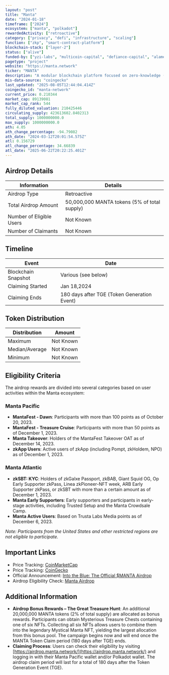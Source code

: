 ```yaml
---
layout: "post"
title: "Manta"
date: "2024-01-18"
timeframe: ["2024"]
ecosystem: ["manta", "polkadot"]
rewardedActivity: ["retroactive"]
category: ["privacy", "defi", "infrastructure", "scaling"]
function: ["zkp", "smart-contract-platform"]
blockchain-stack: ["layer-2"]
status: ["alive"]
funded-by: ["yzi-labs", "multicoin-capital", "defiance-capital", "alameda-research"]
pagetype: "project"
website: "https://manta.network"
ticker: "MANTA"
description: "A modular blockchain platform focused on zero-knowledge (ZK) applications, offering privacy-preserving decentralized finance (DeFi) solutions."
mis-data-source: "coingecko"
last_updated: "2025-08-05T12:44:04.414Z"
coingecko_id: "manta-network"
current_price: 0.210344
market_cap: 89139081
market_cap_rank: 544
fully_diluted_valuation: 210425446
circulating_supply: 423613602.8402313
total_supply: 1000000000.0
max_supply: 1000000000.0
ath: 4.05
ath_change_percentage: -94.79082
ath_date: "2024-03-12T20:01:54.575Z"
atl: 0.156729
atl_change_percentage: 34.66839
atl_date: "2025-06-22T20:22:25.401Z"
---
```


## Airdrop Details

| Information              | Details                                      |
| ------------------------ | -------------------------------------------- |
| Airdrop Type             | Retroactive                                  |
| Total Airdrop Amount     | 50,000,000 MANTA tokens (5% of total supply) |
| Number of Eligible Users | Not Known                                    |
| Number of Claimants      | Not Known                                    |

## Timeline

| Event               | Date                                        |
| ------------------- | ------------------------------------------- |
| Blockchain Snapshot | Various (see below)                         |
| Claiming Started    | Jan 18,2024                                 |
| Claiming Ends       | 180 days after TGE (Token Generation Event) |

## Token Distribution

| Distribution   | Amount    |
| -------------- | --------- |
| Maximum        | Not Known |
| Median/Average | Not Known |
| Minimum        | Not Known |

## Eligibility Criteria

The airdrop rewards are divided into several categories based on user activities within the Manta ecosystem:

### Manta Pacific

- **MantaFest - Dawn**: Participants with more than 100 points as of October 20, 2023.
- **MantaFest - Treasure Cruise**: Participants with more than 50 points as of December 1, 2023.
- **Manta Takeover**: Holders of the MantaFest Takeover OAT as of December 14, 2023.
- **zkApp Users**: Active users of zkApp (including Pompt, zkHoldem, NPO) as of December 1, 2023.

### Manta Atlantic

- **zkSBT: KYC**: Holders of zkGalxe Passport, zkBAB, Giant Squid OG, Op Early Supporter zkPass, Linea zkPioneer-NFT week, ARB Early Supporter zkPass, or zkSBT with more than a certain amount as of December 1, 2023.
- **Manta Early Supporters**: Early supporters and participants in early-stage activities, including Trusted Setup and the Manta Crowdsale Camp.
- **Manta Active Users**: Based on Trusta Labs Media points as of December 6, 2023.

_Note: Participants from the United States and other restricted regions are not eligible to participate._

## Important Links

- Price Tracking: [CoinMarketCap](https://coinmarketcap.com/currencies/manta-network)
- Price Tracking: [CoinGecko](https://www.coingecko.com/en/coins/manta-network)
- Official Announcement: [Into the Blue: The Official $MANTA Airdrop](https://mantanetwork.medium.com/into-the-blue-the-official-manta-airdrop-59dc9f938575)
- Airdrop Eligibility Check: [Manta Airdrop](https://airdrop.manta.network/)

## Additional Information

- **Airdrop Bonus Rewards – The Great Treasure Hunt**: An additional 20,000,000 MANTA tokens (2% of total supply) are allocated as bonus rewards. Participants can obtain Mysterious Treasure Chests containing one of six NFTs. Collecting all six NFTs allows users to combine them into the legendary Mystical Manta NFT, yielding the largest allocation from this bonus pool. The campaign begins now and will end once the MANTA Token Claim period (180 days after TGE) ends.
- **Claiming Process**: Users can check their eligibility by visiting [https://airdrop.manta.network/](https://airdrop.manta.network/) and logging in with their Manta Pacific wallet and/or Polkadot wallet. The airdrop claim period will last for a total of 180 days after the Token Generation Event (TGE).